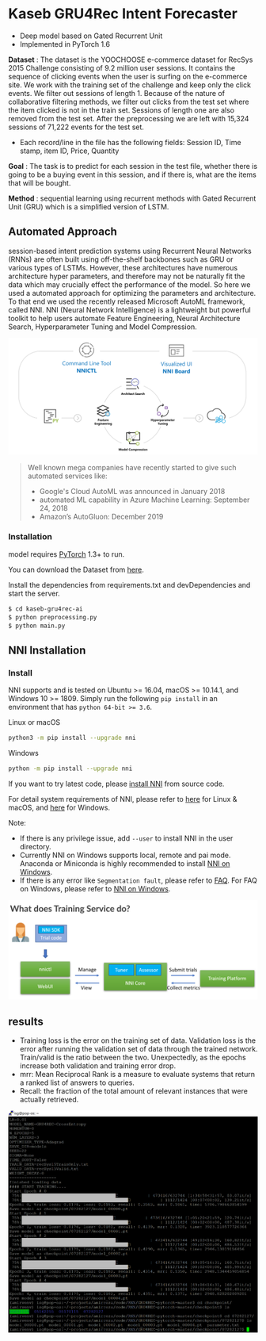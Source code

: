# Kaseb GRU4Rec Intent Forecaster 

  - Deep model based on Gated Recurrent Unit
  - Implemented in PyTorch 1.6




**Dataset** : The dataset is the YOOCHOOSE e-commerce dataset for RecSys 2015 Challenge consisting of 9.2 million user sessions. It contains the sequence of clicking events when the user is surfing on the e-commerce site. We work with the training set of the challenge and keep only the click events. We filter out sessions of length 1. Because of the nature of collaborative filtering methods, we filter out clicks from the test set where the item clicked is not in the train set. Sessions of length
one are also removed from the test set. After the preprocessing we are left with 15,324 sessions of
71,222 events for the test set.
* Each record/line in the file has the following fields: Session ID, Time stamp, item ID, Price, Quantity


**Goal** : The task is to predict for each session in the test file, whether there is going to be a buying event in this session, and if there is, what are the items that will be bought.


**Method** : sequential learning using recurrent methods with Gated Recurrent Unit (GRU) which is a simplified version of LSTM.


## Automated Approach 
session-based intent prediction systems using Recurrent Neural Networks (RNNs) are often built using off-the-shelf backbones such as GRU or various types of LSTMs. However, these architectures have numerous architecture hyper parameters, and therefore may not be naturally fit the data which may crucially effect the performance of the model. So here we used a automated approach for optimizing the parameters and architecture. To that end we used the recently released Microsoft AutoML framework, called NNI.
NNI (Neural Network Intelligence) is a lightweight but powerful toolkit to help users automate Feature Engineering, Neural Architecture Search, Hyperparameter Tuning and Model Compression.

<a href="nni-has-been-released"><img src="assets/overview nni.svg" /></a>

> Well known mega companies have recently started to give such automated services like: 
> * Google's Cloud AutoML was announced in January 2018
> * automated ML capability in Azure Machine Learning: September 24, 2018
> * Amazon’s AutoGluon: December 2019

### Installation

model requires [PyTorch](https://pytorch.org/) 1.3+ to run.

You can download the Dataset from [here](https://recsys.yoochoose.net/challenge.html).

Install the dependencies from requirements.txt and devDependencies and start the server.

```sh
$ cd kaseb-gru4rec-ai
$ python preprocessing.py
$ python main.py
```
## **NNI Installation**

### **Install**

NNI supports and is tested on Ubuntu >= 16.04, macOS >= 10.14.1, and Windows 10 >= 1809. Simply run the following `pip install` in an environment that has `python 64-bit >= 3.6`.

Linux or macOS

```bash
python3 -m pip install --upgrade nni
```

Windows

```bash
python -m pip install --upgrade nni
```

If you want to try latest code, please [install NNI](https://nni.readthedocs.io/en/latest/installation.html) from source code.

For detail system requirements of NNI, please refer to [here](https://nni.readthedocs.io/en/latest/Tutorial/InstallationLinux.html#system-requirements) for Linux & macOS, and [here](https://nni.readthedocs.io/en/latest/Tutorial/InstallationWin.html#system-requirements) for Windows.

Note:

* If there is any privilege issue, add `--user` to install NNI in the user directory.
* Currently NNI on Windows supports local, remote and pai mode. Anaconda or Miniconda is highly recommended to install [NNI on Windows](docs/en_US/Tutorial/InstallationWin.md).
* If there is any error like `Segmentation fault`, please refer to [FAQ](docs/en_US/Tutorial/FAQ.md). For FAQ on Windows, please refer to [NNI on Windows](docs/en_US/Tutorial/InstallationWin.md#faq).

<a href="nni-has-been-released"><img src="assets/1.PNG" /></a>


## results
* Training loss is the error on the training set of data. Validation loss is the error after running the validation set of data through the trained network. Train/valid is the ratio between the two. Unexpectedly, as the epochs increase both validation and training error drop.
* mrr: Mean Reciprocal Rank is a measure to evaluate systems that return a ranked list of answers to queries.
* Recall: the fraction of the total amount of relevant instances that were actually retrieved.

<a href="nni-has-been-released"><img src="assets/results.png" /></a>







